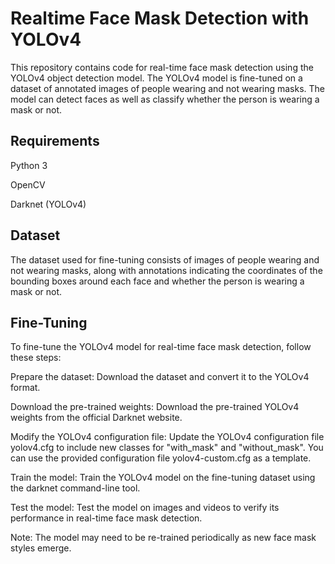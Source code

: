 # Realtime Face Mask Detection with YOLOv4

This repository contains code for real-time face mask detection using the YOLOv4 object detection model. The YOLOv4 model is fine-tuned on a dataset of annotated images of people wearing and not wearing masks. The model can detect faces as well as classify whether the person is wearing a mask or not.

## Requirements

Python 3

OpenCV

Darknet (YOLOv4)

## Dataset
The dataset used for fine-tuning consists of images of people wearing and not wearing masks, along with annotations indicating the coordinates of the bounding boxes around each face and whether the person is wearing a mask or not.

## Fine-Tuning
To fine-tune the YOLOv4 model for real-time face mask detection, follow these steps:

Prepare the dataset: Download the dataset and convert it to the YOLOv4 format.

Download the pre-trained weights: Download the pre-trained YOLOv4 weights from the official Darknet website.

Modify the YOLOv4 configuration file: Update the YOLOv4 configuration file yolov4.cfg to include new classes for "with_mask" and "without_mask". You can use the provided configuration file yolov4-custom.cfg as a template.

Train the model: Train the YOLOv4 model on the fine-tuning dataset using the darknet command-line tool.

Test the model: Test the model on images and videos to verify its performance in real-time face mask detection.

Note: The model may need to be re-trained periodically as new face mask styles emerge.

